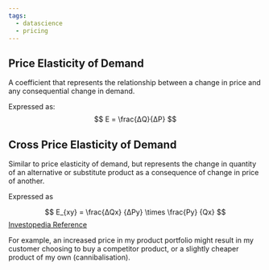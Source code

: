 ```yaml
---
tags:
  - datascience
  - pricing
---
```

## Price Elasticity of Demand

A coefficient that represents the relationship between a change in price and any consequential change in demand. 

Expressed as:
$$
E = \frac{ΔQ}{ΔP} 
$$

## Cross Price Elasticity of Demand

Similar to price elasticity of demand, but represents the change in quantity of an alternative or substitute product as a consequence of change in price of another. 

Expressed as

$$
E_{xy} = \frac{ΔQx} {ΔPy} \times \frac{Py} {Qx}
$$
[Investopedia Reference](https://www.investopedia.com/terms/c/cross-elasticity-demand.asp )

For example, an increased price in my product portfolio might result in my customer choosing to buy a competitor product, or a slightly cheaper product of my own (cannibalisation).  